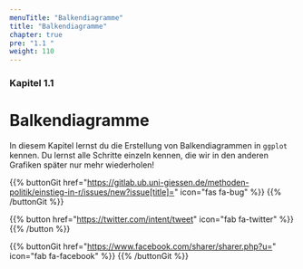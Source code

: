 ```yaml
---
menuTitle: "Balkendiagramme"
title: "Balkendiagramme"
chapter: true
pre: "1.1 "
weight: 110
---
```


### Kapitel 1.1

# Balkendiagramme

In diesem Kapitel lernst du die Erstellung von Balkendiagrammen in `ggplot` kennen. Du lernst alle Schritte einzeln kennen, die wir in den anderen Grafiken später nur mehr wiederholen!

{{% buttonGit href="https://gitlab.ub.uni-giessen.de/methoden-politik/einstieg-in-r/issues/new?issue[title]=" icon="fas fa-bug" %}} {{% /buttonGit %}} 

{{% button href="https://twitter.com/intent/tweet" icon="fab fa-twitter" %}} {{% /button %}}

{{% buttonGit href="https://www.facebook.com/sharer/sharer.php?u=" icon="fab fa-facebook" %}} {{% /buttonGit %}}